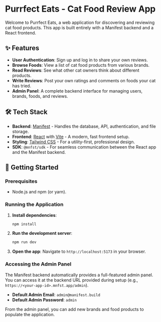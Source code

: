 # Purrfect Eats - Cat Food Review App

Welcome to Purrfect Eats, a web application for discovering and reviewing cat food products. This app is built entirely with a Manifest backend and a React frontend.

## ✨ Features

- **User Authentication**: Sign up and log in to share your own reviews.
- **Browse Foods**: View a list of cat food products from various brands.
- **Read Reviews**: See what other cat owners think about different products.
- **Write Reviews**: Post your own ratings and comments on foods your cat has tried.
- **Admin Panel**: A complete backend interface for managing users, brands, foods, and reviews.

## 🛠️ Tech Stack

- **Backend**: [Manifest](https://www.mnfst.com/) - Handles the database, API, authentication, and file storage.
- **Frontend**: [React](https://reactjs.org/) with [Vite](https://vitejs.dev/) - A modern, fast frontend setup.
- **Styling**: [Tailwind CSS](https://tailwindcss.com/) - For a utility-first, professional design.
- **SDK**: `@mnfst/sdk` - For seamless communication between the React app and the Manifest backend.

## 🚀 Getting Started

### Prerequisites

- Node.js and npm (or yarn).

### Running the Application

1.  **Install dependencies**:
    ```bash
    npm install
    ```

2.  **Run the development server**:
    ```bash
    npm run dev
    ```

3.  **Open the app**: Navigate to `http://localhost:5173` in your browser.

### Accessing the Admin Panel

The Manifest backend automatically provides a full-featured admin panel. You can access it at the backend URL provided during setup (e.g., `https://<your-app-id>.mnfst.app/admin`).

- **Default Admin Email**: `admin@manifest.build`
- **Default Admin Password**: `admin`

From the admin panel, you can add new brands and food products to populate the application.
